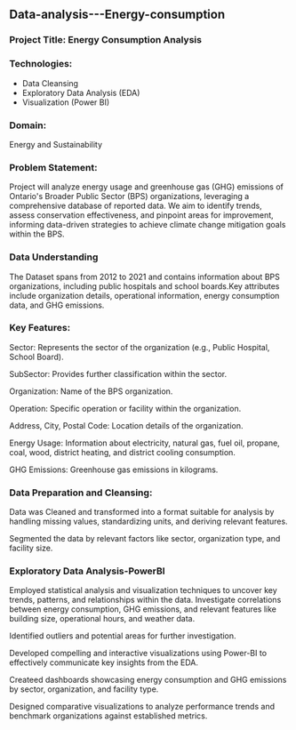 ## Data-analysis---Energy-consumption

### Project Title: Energy Consumption Analysis

### Technologies:
* Data Cleansing
* Exploratory Data Analysis (EDA)
* Visualization (Power BI)

### Domain: 
Energy and Sustainability

### Problem Statement:

Project will analyze energy usage and greenhouse gas (GHG) emissions of Ontario's Broader Public Sector (BPS) organizations, leveraging a comprehensive database of reported data. We aim to identify trends, assess conservation effectiveness, and pinpoint areas for improvement, informing data-driven strategies to achieve climate change mitigation goals within the BPS.

### Data Understanding

The Dataset spans from 2012 to 2021 and contains information about BPS organizations, including public hospitals and school boards.Key attributes include organization details, operational information, energy consumption data, and GHG emissions.

### Key Features:

Sector: Represents the sector of the organization (e.g., Public Hospital, School Board).

SubSector: Provides further classification within the sector.

Organization: Name of the BPS organization.

Operation: Specific operation or facility within the organization.

Address, City, Postal Code: Location details of the organization.

Energy Usage: Information about electricity, natural gas, fuel oil, propane, coal, wood, district heating, and district cooling consumption.

GHG Emissions: Greenhouse gas emissions in kilograms.

### Data Preparation and Cleansing:

Data was Cleaned and transformed into a format suitable for analysis by handling missing values, standardizing units, and deriving relevant features.

Segmented the data by relevant factors like sector, organization type, and facility size.

### Exploratory Data Analysis-PowerBI

Employed statistical analysis and visualization techniques to uncover key trends, patterns, and relationships within the data.
Investigate correlations between energy consumption, GHG emissions, and relevant features like building size, operational hours, and weather data.

Identified outliers and potential areas for further investigation.

Developed compelling and interactive visualizations using Power-BI to effectively communicate key insights from the EDA.

Createed dashboards showcasing energy consumption and GHG emissions by sector, organization, and facility type.

Designed comparative visualizations to analyze performance trends and benchmark organizations against established metrics.











